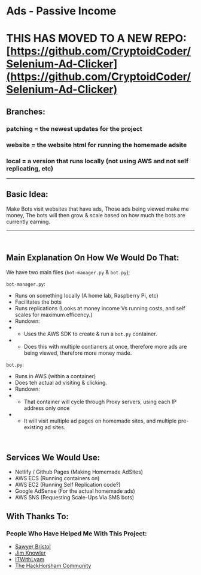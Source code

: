# Ads - Passive Income

# THIS HAS MOVED TO A NEW REPO: [https://github.com/CryptoidCoder/Selenium-Ad-Clicker](https://github.com/CryptoidCoder/Selenium-Ad-Clicker)


## **Branches:**
### patching = the newest updates for the project
### website = the website html for running the homemade adsite
### local = a version that runs locally (not using AWS and not self replicating, etc)


<hr>

## **Basic Idea:**
Make Bots visit websites that have ads,
Those ads being viewed make me money,
The bots will then grow & scale based on how much the bots are currently earning.

<hr><br>

## **Main Explanation On How We Would Do That:**
We have two main files (`bot-manager.py` & `bot.py`);

`bot-manager.py`:
- Runs on something locally (A home lab, Raspberry Pi, etc)
- Facilitates the bots
- Runs replications (Looks at money income Vs running costs, and self scales for maximum efficency.)
- Rundown:
- - Uses the AWS SDK to create & run a `bot.py` container.
- - Does this with multiple contianers at once, therefore more ads are being viewed, therefore more money made.



`bot.py`:
- Runs in AWS (within a container)
- Does teh actual ad visiting & clicking.
- Rundown:
- - That container will cycle through Proxy servers, using each IP address only once
- - It will visit multiple ad pages on homemade sites, and multiple pre-existing ad sites.

<br>

## **Services We Would Use:**
- Netlify / Github Pages  (Making Homemade AdSites)
- AWS ECS (Running containers on)
- AWS EC2 (Running Self Replication code?)
- Google AdSense (For the actual homemade ads)
- AWS SNS (Requesting Scale-Ups Via SMS bots)



## With Thanks To:
### People Who Have Helped Me With This Project:
- [Sawyer Bristol](https://github.com/LegitCamper)
- [Jim Knowler](https://github.com/JimKnowler)
- [ITWithLyam](https://github.com/itwithlyam)
- [The HackHorsham Community](https://www.facebook.com/hackhorsham)
